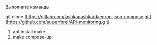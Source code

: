 Выполните команды

git clone [https://gitlab.com/lashkapashka/daemon-json-compose.git](https://github.com/superforel/API-monitoring.git)

1. apt install make
2. make compose-up
